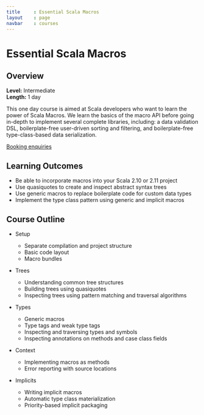 ```yaml
---
title     : Essential Scala Macros
layout    : page
navbar    : courses
---
```


# Essential Scala Macros

## Overview

**Level:** Intermediate<br>
**Length:** 1 day

This one day course is aimed at Scala developers who want to learn the power of Scala Macros. We learn the basics of the macro API before going in-depth to implement several complete libraries, including: a data validation DSL, boilerplate-free user-driven sorting and filtering, and boilerplate-free type-class-based data serialization.

<a class="btn btn-primary" href="/enquiries.html?course=essential-macros">Booking enquiries</a>

## Learning Outcomes

 - Be able to incorporate macros into your Scala 2.10 or 2.11 project
 - Use quasiquotes to create and inspect abstract syntax trees
 - Use generic macros to replace boilerplate code for custom data types
 - Implement the type class pattern using generic and implicit macros

## Course Outline

 - Setup
    - Separate compilation and project structure
    - Basic code layout
    - Macro bundles

 - Trees
    - Understanding common tree structures
    - Building trees using quasiquotes
    - Inspecting trees using pattern matching and traversal algorithms

 - Types
    - Generic macros
    - Type tags and weak type tags
    - Inspecting and traversing types and symbols
    - Inspecting annotations on methods and case class fields

 - Context
    - Implementing macros as methods
    - Error reporting with source locations

 - Implicits
    - Writing implicit macros
    - Automatic type class materialization
    - Priority-based implicit packaging
